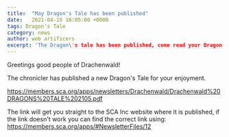 ```yaml
---
title:  "May Dragon's Tale has been published"
date:   2021-04-15 16:05:00 +0000
tags: Dragon's Tale
category: news
author: web artificers
excerpt: 'The Dragon\'s tale has been published, come read your Dragon'\s Tale'
---
```


Greetings good people of Drachenwald!

The chronicler has published a new Dragon's Tale for your enjoyment.
 
<https://members.sca.org/apps/newsletters/Drachenwald/Drachenwald%20DRAGONS%20TALE%202105.pdf>

The link will get you straight to the SCA Inc website where it is published, if the link doesn't work you can find the correct link using: <https://members.sca.org/apps/#NewsletterFiles/12>
